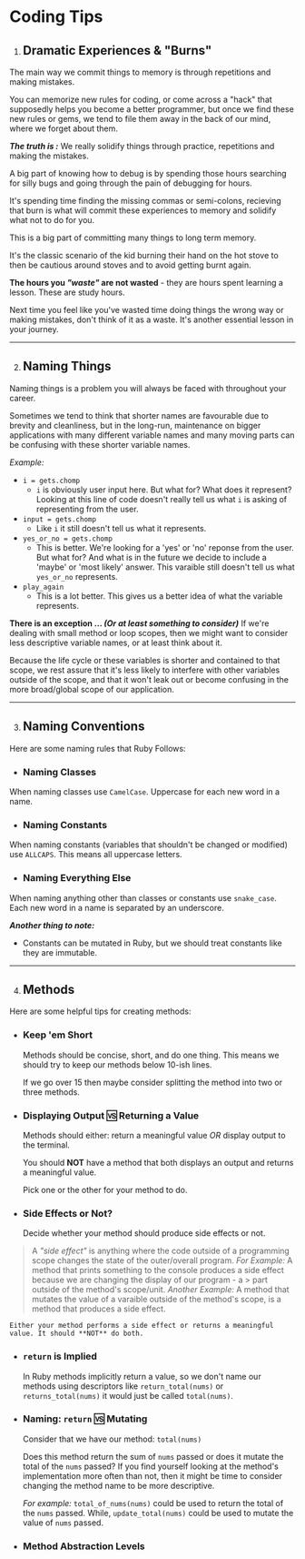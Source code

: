 # Coding Tips

1. ## Dramatic Experiences & "Burns"

The main way we commit things to memory is through repetitions and making mistakes.

You can memorize new rules for coding, or come across a "hack" that supposedly helps you become a better programmer, but once we find these new rules or gems, we tend to file them away in the back of our mind, where we forget about them.

**_The truth is :_**
We really solidify things through practice, repetitions and making the mistakes.

A big part of knowing how to debug is by spending those hours searching for silly bugs and going through the pain of debugging for hours.

It's spending time finding the missing commas or semi-colons, recieving that burn is what will commit these experiences to memory and solidify what not to do for you.

This is a big part of committing many things to long term memory.

It's the classic scenario of the kid burning their hand on the hot stove to then be cautious around stoves and to avoid getting burnt again.

**The hours you _"waste"_ are not wasted** - they are hours spent learning a lesson. These are study hours.

Next time you feel like you've wasted time doing things the wrong way or making mistakes, don't think of it as a waste. It's another essential lesson in your journey.

<hr>

2. ## Naming Things

Naming things is a problem you will always be faced with throughout your career.

Sometimes we tend to think that shorter names are favourable due to brevity and cleanliness, but in the long-run, maintenance on bigger applications with many different variable names and many moving parts can be confusing with these shorter variable names.

_Example:_

- `i = gets.chomp`
  - `i` is obviously user input here. But what for? What does it represent?
    Looking at this line of code doesn't really tell us what `i` is asking of representing from the user.
- `input = gets.chomp`
  - Like `i` it still doesn't tell us what it represents.
- `yes_or_no = gets.chomp`
  - This is better.
    We're looking for a 'yes' or 'no' reponse from the user. But what for? And what is in the future we decide to include a 'maybe' or 'most likely' answer. This varaible still doesn't tell us what `yes_or_no` represents.
- `play_again`
  - This is a lot better.
    This gives us a better idea of what the variable represents.

**There is an exception ... _(Or at least something to consider)_**
If we're dealing with small method or loop scopes, then we might want to consider less descriptive variable names, or at least think about it.

Because the life cycle or these variables is shorter and contained to that scope, we rest assure that it's less likely to interfere with other variables outside of the scope, and that it won't leak out or become confusing in the more broad/global scope of our application.

<hr>

3. ## Naming Conventions
Here are some naming rules that Ruby Follows:
  - ### Naming Classes
  When naming classes use `CamelCase`. Uppercase for each new word in a name.
  - ### Naming Constants
  When naming constants (variables that shouldn't be changed or modified) use `ALLCAPS`. This means all uppercase letters.
  - ### Naming Everything Else
  When naming anything other than classes or constants use `snake_case`. Each new word in a name is separated by an underscore.

_**Another thing to note:**_
* Constants can be mutated in Ruby, but we should treat constants like they are immutable.

<hr>

4. ## Methods

Here are some helpful tips for creating methods:
  - ### Keep 'em Short
    Methods should be concise, short, and do one thing. This means we should try to keep our methods below 10-ish lines.

    If we go over 15 then maybe consider splitting the method into two or three methods.

  - ### Displaying Output 🆚 Returning a Value
    Methods should either: return a meaningful value _OR_ display output to the terminal.

    You should **NOT** have a method that both displays an output and returns a meaningful value. 

    Pick one or the other for your method to do.

  - ### Side Effects or Not?
    Decide whether your method should produce side effects or not.

  > A _"side effect"_ is anything where the code outside of a programming scope changes the state of the outer/overall program.
  > _For Example:_ 
  > A method that prints something to the console produces a side effect because we are changing the display of our program - a > part outside of the method's scope/unit.
  > _Another Example:_
  > A method that mutates the value of a varaible outside of the method's scope, is a method that produces a side effect.

    Either your method performs a side effect or returns a meaningful value. It should **NOT** do both.
  - ### `return` is Implied
    In Ruby methods implicitly return a value, so we don't name our methods using descriptors like `return_total(nums)` or `returns_total(nums)` it would just be called `total(nums)`.

  - ### Naming: `return` 🆚 Mutating
    Consider that we have our method: `total(nums)`

    Does this method return the sum of `nums` passed or does it mutate the total of the `nums` passed? 
    If you find yourself looking at the method's implementation more often than not, then it might be time to consider changing the method name to be more descriptive. 

    _For example:_ 
    `total_of_nums(nums)` could be used to return the total of the `nums` passed.
    While, `update_total(nums)` could be used to mutate the value of `nums` passed.

  - ### Method Abstraction Levels